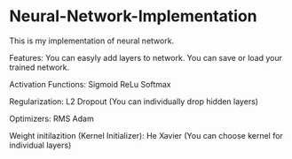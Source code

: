 # Neural-Network-Implementation
 This is my implementation of neural network.

Features:
You can easyly add layers to network.
You can save or load your trained network.


Activation Functions:
Sigmoid
ReLu
Softmax

Regularization:
L2
Dropout (You can individually drop hidden layers)

Optimizers:
RMS
Adam

Weight initilazition (Kernel Initializer):
He
Xavier
(You can choose kernel for individual layers)